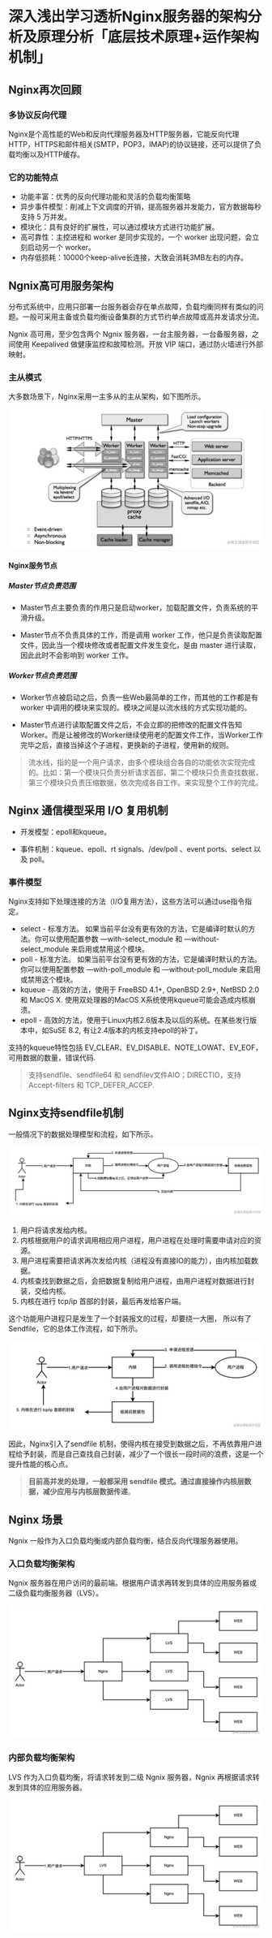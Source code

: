 # 深入浅出学习透析Nginx服务器的架构分析及原理分析「底层技术原理+运作架构机制」
Nginx再次回顾
---------


### 多协议反向代理

Nginx是个高性能的Web和反向代理服务器及HTTP服务器，它能反向代理HTTP，HTTPS和邮件相关(SMTP，POP3，IMAP)的协议链接，还可以提供了负载均衡以及HTTP缓存。

### 它的功能特点

*   功能丰富：优秀的反向代理功能和灵活的负载均衡策略
*   异步事件模型：削减上下文调度的开销，提高服务器并发能力，官方数据每秒支持 5 万并发。
*   模块化：具有良好的扩展性，可以通过模块方式进行功能扩展。
*   高可靠性：主控进程和 worker 是同步实现的，一个 worker 出现问题，会立刻启动另一个 worker。
*   内存低损耗：10000个keep-alive长连接，大致会消耗3MB左右的内存。

Ngnix高可用服务架构
------------

分布式系统中，应用只部署一台服务器会存在单点故障，负载均衡同样有类似的问题。一般可采用主备或负载均衡设备集群的方式节约单点故障或高并发请求分流。

Ngnix 高可用，至少包含两个 Ngnix 服务器，一台主服务器，一台备服务器，之间使用 Keepalived 做健康监控和故障检测。开放 VIP 端口，通过防火墙进行外部映射。

### 主从模式

大多数场景下，Nginx采用一主多从的主从架构，如下图所示。

![](_assets/8565debdf62547e7bb282157902deac3~tplv-k3u1fbpfcp-zoom-in-crop-mark!1512!0!0!0.awebp.webp)

#### Nginx服务节点

##### Master节点负责范围

*   Master节点主要负责的作用只是启动worker，加载配置文件，负责系统的平滑升级。
    
*   Master节点不负责具体的工作，而是调用 worker 工作，他只是负责读取配置文件，因此当一个模块修改或者配置文件发生变化，是由 master 进行读取，因此此时不会影响到 worker 工作。
    

##### Worker节点负责范围

*   Worker节点被启动之后，负责一些Web最简单的工作，而其他的工作都是有worker 中调用的模块来实现的。模块之间是以流水线的方式实现功能的。
    
*   Master节点进行读取配置文件之后，不会立即的把修改的配置文件告知Worker。而是让被修改的Worker继续使用老的配置文件工作，当Worker工作完毕之后，直接当掉这个子进程，更换新的子进程，使用新的规则。
    

> 流水线，指的是一个用户请求，由多个模块组合各自的功能依次实现完成的。比如：第一个模块只负责分析请求首部，第二个模块只负责查找数据，第三个模块只负责压缩数据，依次完成各自工作。来实现整个工作的完成。

Nginx 通信模型采用 I/O 复用机制
---------------------

*   开发模型：epoll和kqueue。
    
*   事件机制：kqueue、epoll、rt signals、/dev/poll 、event ports、select 以及 poll。
    

### 事件模型

Nginx支持如下处理连接的方法（I/O复用方法），这些方法可以通过use指令指定。

*   select - 标准方法。 如果当前平台没有更有效的方法，它是编译时默认的方法。你可以使用配置参数 —with-select\_module 和 —without-select\_module 来启用或禁用这个模块。
*   poll - 标准方法。 如果当前平台没有更有效的方法，它是编译时默认的方法。你可以使用配置参数 —with-poll\_module 和 —without-poll\_module 来启用或禁用这个模块。
*   kqueue - 高效的方法，使用于 FreeBSD 4.1+, OpenBSD 2.9+, NetBSD 2.0 和 MacOS X. 使用双处理器的MacOS X系统使用kqueue可能会造成内核崩溃。
*   epoll - 高效的方法，使用于Linux内核2.6版本及以后的系统。在某些发行版本中，如SuSE 8.2, 有让2.4版本的内核支持epoll的补丁。

支持的kqueue特性包括 EV\_CLEAR、EV\_DISABLE、NOTE\_LOWAT、EV\_EOF，可用数据的数量，错误代码.

> 支持sendfile、sendfile64 和 sendfilev文件AIO；DIRECTIO，支持Accept-filters 和 TCP\_DEFER\_ACCEP.

Nginx支持sendfile机制
-----------------

一般情况下的数据处理模型和流程，如下所示。

![](_assets/82e33eed56984efcb68dc5a4ac7bf0af~tplv-k3u1fbpfcp-zoom-in-crop-mark!1512!0!0!0.awebp.webp)

1.  用户将请求发给内核。
2.  内核根据用户的请求调用相应用户进程，用户进程在处理时需要申请对应的资源。
3.  用户进程需要把请求再次发给内核（进程没有直接IO的能力），由内核加载数据。
4.  内核查找到数据之后，会把数据复制给用户进程，由用户进程对数据进行封装，交给内核。
5.  内核在进行 tcp/ip 首部的封装，最后再发给客户端。

这个功能用户进程只是发生了一个封装报文的过程，却要绕一大圈， 所以有了Sendfile，它的总体工作流程，如下所示。

![](_assets/ccddf9118ca84ac18e32a918c4497c1b~tplv-k3u1fbpfcp-zoom-in-crop-mark!1512!0!0!0.awebp.webp)

因此，Nginx引入了sendfile 机制，使得内核在接受到数据之后，不再依靠用户进程给予封装，而是自己查找自己封装，减少了一个很长一段时间的浪费，这是一个提升性能的核心点。

> **目前高并发的处理，一般都采用 sendfile 模式。通过直接操作内核层数据，减少应用与内核层数据传递**。

Nginx 场景
--------

Ngnix 一般作为入口负载均衡或内部负载均衡，结合反向代理服务器使用。

### 入口负载均衡架构

Ngnix 服务器在用户访问的最前端。根据用户请求再转发到具体的应用服务器或二级负载均衡服务器（LVS）。

![](_assets/c41b86b9b0464cda96a0d5256288e9c5~tplv-k3u1fbpfcp-zoom-in-crop-mark!1512!0!0!0.awebp.webp)

### 内部负载均衡架构

LVS 作为入口负载均衡，将请求转发到二级 Ngnix 服务器，Ngnix 再根据请求转发到具体的应用服务器。

![](_assets/8b2024c0f0ad45be94a20a0ac5eb0627~tplv-k3u1fbpfcp-zoom-in-crop-mark!1512!0!0!0.awebp.webp)